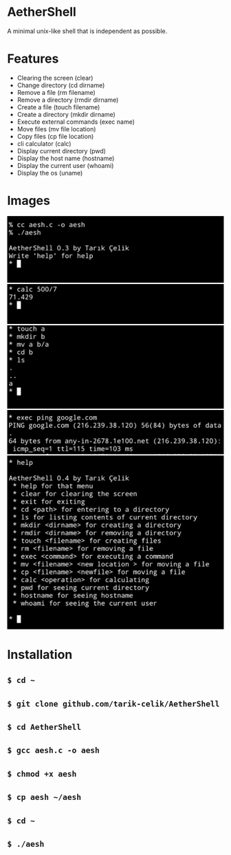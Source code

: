# AetherShell

A minimal unix-like shell
that is independent as possible.

# Features

* Clearing the screen (clear)
* Change directory (cd dirname)
* Remove a file (rm filename)
* Remove a directory (rmdir dirname)
* Create a file (touch filename)
* Create a directory (mkdir dirname)
* Execute external commands (exec name)
* Move files (mv file location)
* Copy files (cp file location)
* cli calculator (calc)
* Display current directory (pwd)
* Display the host name (hostname)
* Display the current user (whoami)
* Display the os (uname)

 # Images

![alt image](https://github.com/tarik-celik/AetherShell/blob/main/Screenshot_20231222_185020_Termux.jpg)
![alt image](https://github.com/tarik-celik/AetherShell/blob/main/Screenshot_20231222_185148_Termux.jpg)
![alt image](https://github.com/tarik-celik/AetherShell/blob/main/Screenshot_20231222_185351_Termux.jpg)
![alt image](https://github.com/tarik-celik/AetherShell/blob/main/Screenshot_20231222_185603_Termux.jpg)
![alt image](https://github.com/tarik-celik/AetherShell/blob/main/Screenshot_20240102_114923_Termux.jpg)

# Installation

## `$ cd ~`
## `$ git clone github.com/tarik-celik/AetherShell`
## `$ cd AetherShell`
## `$ gcc aesh.c -o aesh`
## `$ chmod +x aesh`
## `$ cp aesh ~/aesh`
##  `$ cd ~`
##  `$ ./aesh`
